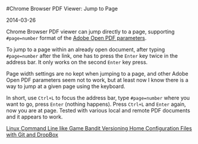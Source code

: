 #Chrome Browser PDF Viewer: Jump to Page

2014-03-26 

<!--- tags: browser -->

Chrome Browser PDF viewer can jump directly to a page, supporting `#page=number` format of the [Adobe Open PDF parameters](http://www.adobe.com/content/dam/Adobe/en/devnet/acrobat/pdfs/pdf_open_parameters.pdf#page=5).

To jump to a page within an already open document, after typing `#page=number` after the link, one has to press the `Enter` key twice in the address bar. It only works on the second `Enter` key press.

Page width settings are no kept when jumping to a page, and other Adobe Open PDF parameters seem not to work, but at least now I know there is a way to jump at a given page using the keyboard.

In short, use `Ctrl+L` to focus the address bar, type `#page=number` where you want to go, press `Enter` (nothing happens). Press `Ctrl+L` and `Enter` again, now you are at page. Tested with various local and remote PDF documents and it appears to work.

<ins class='nfooter'><a id='fprev' href='#blog/2014/2014-03-29-Linux-Command-Line-like-Game-Bandit.md'>Linux Command Line like Game Bandit</a> <a id='fnext' href='#blog/2014/2014-03-22-Versioning-Home-Configuration-Files-with-Git-and-DropBox.md'>Versioning Home Configuration Files with Git and DropBox</a></ins>
